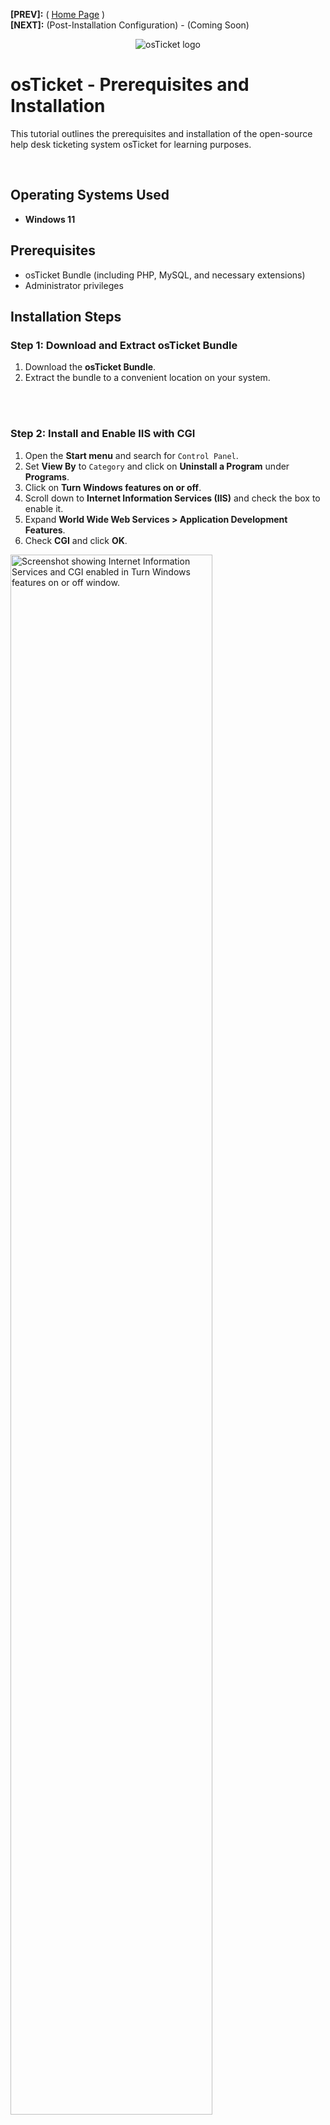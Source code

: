 
<b>[PREV]:</b> ( [Home Page](https://github.com/brandontkline/brandontkline/blob/main/README.md) ) <br>
<b>[NEXT]:</b> (Post-Installation Configuration) - (Coming Soon)
<br />
<p align="center">
<img src="https://i.imgur.com/Clzj7Xs.png" alt="osTicket logo"/>
</p>

<h1>osTicket - Prerequisites and Installation</h1>
<p>This tutorial outlines the prerequisites and installation of the open-source help desk ticketing system osTicket for learning purposes.</p>
<br />


<h2>Operating Systems Used </h2>

- <b>Windows 11</b>

<h2>Prerequisites</h2>

- osTicket Bundle (including PHP, MySQL, and necessary extensions)
- Administrator privileges

<h2>Installation Steps</h2>

### Step 1: Download and Extract osTicket Bundle
1. Download the **osTicket Bundle**.
2. Extract the bundle to a convenient location on your system.
<br />
<br />

### Step 2: Install and Enable IIS with CGI
1. Open the **Start menu** and search for `Control Panel`.
2. Set **View By** to `Category` and click on **Uninstall a Program** under **Programs**.
3. Click on **Turn Windows features on or off**.
4. Scroll down to **Internet Information Services (IIS)** and check the box to enable it.
5. Expand **World Wide Web Services > Application Development Features**.
6. Check **CGI** and click **OK**.

<p>
<img src="https://github.com/brandontkline/brandontkline/blob/main/img/osticket/OsTicketSetupStep1.png" height="80%" width="80%" alt="Screenshot showing Internet Information Services and CGI enabled in Turn Windows features on or off window."/>
</p>
<br />
<br />

### Step 3: Install Required Components

#### Install PHP Manager for IIS
- Run `PHPManagerForIIS_V1.5.0.msi` from the osTicket bundle.

#### Install IIS Rewrite Module
- Run `rewrite_amd64_en-US.msi` from the osTicket bundle.

#### Install Visual C++ Redistributable
- Run `VC_redist.x86.exe` from the osTicket bundle.

#### Configure PHP
- Create a new folder `C:\PHP`.
- Extract `php-7.3.8-nts-Win32-VC15-x86.zip` into `C:\PHP`.
<p>
<img src="https://github.com/brandontkline/brandontkline/blob/main/img/osticket/OsTicketSetupStep3a.png" height="80%" width="80%" alt="Screenshot showing the PHP folder created in the C directory."/>
</p>
<br />
<br />

### Step 4: Install and Configure MySQL
1. Run `MySQL 5.5.62` installer.
2. Select **Typical** setup.
3. Ensure **Launch the MySQL Instance Configuration Wizard** is checked, then click **Finish**.
4. Choose **Standard Configuration**.
5. Set a **root password** and store it securely.
<br />
<br />

### Step 5: Configure IIS for PHP
1. Open IIS as Administrator:
   - Search for `IIS` in the Start Menu.
   - Right-click **Internet Information Services (IIS) Manager** and select **Run as Administrator**.
2. Register PHP:
   - In IIS, double-click **PHP Manager**.
   - Under **PHP Setup**, click **Register new PHP version**.
   - Browse to `C:\PHP` and select `php-cgi.exe`.
   - Click **OK**.
3. Restart IIS:
   - Click **Restart** under **Manage Server** in IIS.
   <br />
   <p><img src="https://github.com/brandontkline/brandontkline/blob/main/img/osticket/OsTicketSetupStep4a.png" height="80%" width="80%" alt="Screenshot showing the right click menu of the Internet Information Services Manager menu entry in the start menu."/></p>
   <p><img src="https://github.com/brandontkline/brandontkline/blob/main/img/osticket/OsTicketSetupStep4b.png" height="80%" width="80%" alt="Screenshot showing PHP Manager highlighted in the Internet Information Services Manager."/></p>
   <p><img src="https://github.com/brandontkline/brandontkline/blob/main/img/osticket/OsTicketSetupStep4c.png" height="80%" width="80%" alt="Screenshot showing where Register new PHP version is at."/></p>
   <p><img src="https://github.com/brandontkline/brandontkline/blob/main/img/osticket/OsTicketSetupStep4d.png" height="80%" width="80%" alt="Screenshot showing php-cgi."/></p>
   <p><img src="https://github.com/brandontkline/brandontkline/blob/main/img/osticket/OsTicketSetupStep4e.png" height="80%" width="80%" alt="Screenshot showing Home button to get back to main area in the IIS Manager"/></p>
   <p><img src="https://github.com/brandontkline/brandontkline/blob/main/img/osticket/OsTicketSetupStep4f.png" height="80%" width="80%" alt="Screenshot showing where to restart IIS."/></p>
   <br />
   <br />

### Step 6: Install osTicket
1. Extract `osTicket-v1.15.8.zip` from the osTicket bundle.
2. Copy the `upload` folder to `C:\inetpub\wwwroot`.
3. Rename `upload` to `osTicket`.
4. Restart IIS.
<p><img src="https://github.com/brandontkline/brandontkline/blob/main/img/osticket/OsTicketSetupStep6.png" height="80%" width="80%" alt="Screenshot showing osTicket folder in the wwwroot folder."/></p>

#### Verify osTicket Installation
1. Open IIS.
2. Navigate to **Sites > Default Web Site > osTicket**.
3. Click **Browse *:80 (http)**.
4. If the osTicket installer page appears, proceed to the next steps. Otherwise, troubleshoot the setup.
<br />
<br />

### Step 7: Enable PHP Extensions
1. Open IIS and navigate to **Sites > Default Web Site > osTicket**.
2. Double-click **PHP Manager**.
3. Click **Enable or disable an extension**.
4. Enable the following extensions:
   - `php_imap.dll`
   - `php_intl.dll`
   - `php_opcache.dll`
<p><img src="https://github.com/brandontkline/brandontkline/blob/main/img/osticket/OsTicketSetupStep7a.png" height="80%" width="80%" alt="Screenshot showing where Enable or disable an extension is."/></p>
<p><img src="https://github.com/brandontkline/brandontkline/blob/main/img/osticket/OsTicketSetupStep7b.png" height="80%" width="80%" alt="Screenshot showing how to enable PHP extension."/></p>
<br />
<br />

### Step 8: Configure osTicket Files
1. Navigate to `C:\inetpub\wwwroot\osTicket\include`.
2. Rename `ost-sampleconfig.php` to `ost-config.php`.
3. Set permissions:
   - Right-click `ost-config.php` > **Properties** > **Security**.
   - Click **Advanced**.
   - Click **Disable inheritance** > **Remove all inherited permissions**.
   - Click **Add** > **Select a Principal**.
   - Enter `Everyone`, check **Full Control**, and apply changes.
<p><img src="https://github.com/brandontkline/brandontkline/blob/main/img/osticket/OsTicketSetupStep9a.png" height="80%" width="80%" alt="Screenshot showing Advanced Security Setting for ost-config with Change permissions highlighted."/></p>
<p><img src="https://github.com/brandontkline/brandontkline/blob/main/img/osticket/OsTicketSetupStep9b.png" height="80%" width="80%" alt="Screenshot showing Advanced Security Setting for ost-config with Disable inheritance highlighted."/></p>
<p><img src="https://github.com/brandontkline/brandontkline/blob/main/img/osticket/OsTicketSetupStep9c.png" height="80%" width="80%" alt="Screenshot showing Advanced Security Setting for ost-config with Add button highlighted."/></p>
<p><img src="https://github.com/brandontkline/brandontkline/blob/main/img/osticket/OsTicketSetupStep9d.png" height="80%" width="80%" alt="Screenshot showing the Permission entry window with Everyone typed in and checked."/></p>
<br />
<br />

### Step 9: Install HeidiSQL and Set Up Database
#### Install HeidiSQL
- Run the installer with default settings.

#### Create osTicket Database
1. Open **HeidiSQL**.
2. Click **New**.
3. Enter the MySQL credentials (username: `root`, password: `your_root_password`).
4. Click **Open**.
5. Right-click `Unnamed` > **Create New > Database**.
6. Name the database `osTicket` and click **OK**.
<p><img src="https://github.com/brandontkline/brandontkline/blob/main/img/osticket/OsTicketSetupStep5a.png" height="80%" width="80%" alt="Screenshot showing HeidiSQL with the New button highlighted."/></p>
<p><img src="https://github.com/brandontkline/brandontkline/blob/main/img/osticket/OsTicketSetupStep5b.png" height="80%" width="80%" alt="Screenshot showing HeidiSQL with create new -> database highlighted."/></p>
<br />
<br />

### Step 10: Complete osTicket Setup
1. Open a browser and go to `http://localhost/osTicket/setup/`.
2. Click **Continue**.
3. Fill out the information you want for Helpdesk name, default email etc in System Settings section.
4. Fill out the information for your initial admin user (Note: admin email and default email cannot be the same).
5. Enter the following database details:
   - **MySQL Database**: `osTicket`
   - **MySQL Username**: `root`
   - **MySQL Password**: `your_root_password`
6. Click **Install**.
<p><img src="https://github.com/brandontkline/brandontkline/blob/main/img/osticket/OsTicketSetupStep10a.png" height="80%" width="80%" alt="Screenshot showing osTicket installer intial page in a web brower."/></p>
<p><img src="https://github.com/brandontkline/brandontkline/blob/main/img/osticket/OsTicketSetupStep10b.png" height="80%" width="80%" alt="Screenshot showing osTicket installer's first half of the Basic Installation page."/></p>
<p><img src="https://github.com/brandontkline/brandontkline/blob/main/img/osticket/OsTicketSetupStep10c.png" height="80%" width="80%" alt="Screenshot showing osTicket installer's second half of the Basic Installation page."/></p>
<p><img src="https://github.com/brandontkline/brandontkline/blob/main/img/osticket/OsTicketSetupStep10d.png" height="80%" width="80%" alt="Screenshot showing osTicket installer's finished page."/></p>
<br />
<br />

<b>[NEXT]:</b> [Post-Installation Configuration] (Coming Soon) <br>
<b>[PREV]:</b> ( [Home Page](https://github.com/brandontkline/brandontkline/blob/main/README.md) )

